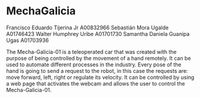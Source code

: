 # MechaGalicia

Francisco Eduardo Tijerina Jr  A00832966
Sebastián Mora Ugalde A01746423
Walter Humphrey Uribe A01701730
Samantha Daniela Guanipa Ugas A01703936

The Mecha-Galicia-01 is a teleoperated car that was created with the purpose of being  controlled  by the movement of a hand remotely.
It can be used to automate different processes in the industry. Every pose of the hand is going to send a request to the robot, in this case the requests are:  move forward, left, right or regulate its velocity. It can be controlled by using a web page that activates the webcam and allows the user to control the Mecha-Galicia-01.

